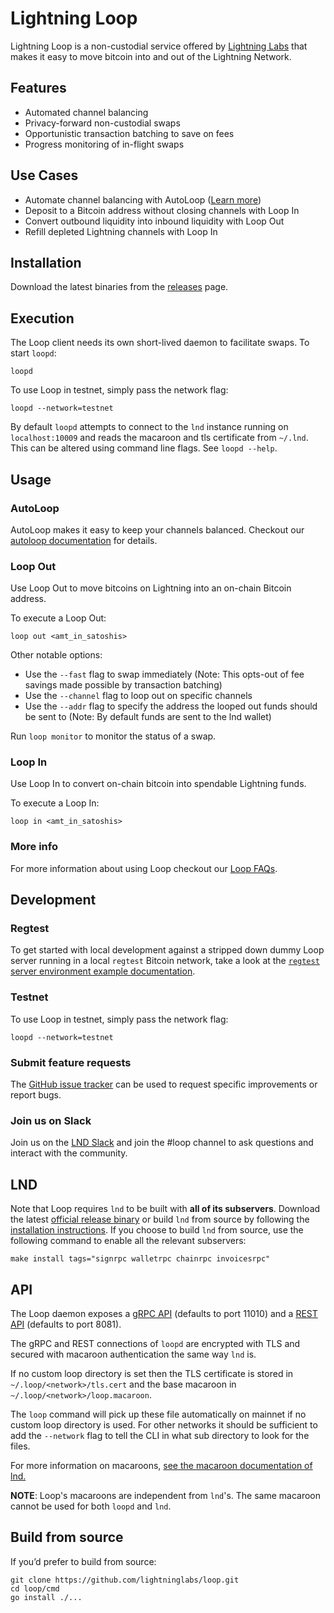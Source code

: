 # Lightning Loop
Lightning Loop is a non-custodial service offered by
[Lightning Labs](https://lightning.engineering/) that makes it easy to move
bitcoin into and out of the Lightning Network.

## Features
- Automated channel balancing
- Privacy-forward non-custodial swaps
- Opportunistic transaction batching to save on fees
- Progress monitoring of in-flight swaps

## Use Cases
- Automate channel balancing with AutoLoop ([Learn more](https://github.com/lightninglabs/loop/blob/master/docs/autoloop.md))
- Deposit to a Bitcoin address without closing channels with Loop In
- Convert outbound liquidity into inbound liquidity with Loop Out
- Refill depleted Lightning channels with Loop In

## Installation
Download the latest binaries from the [releases](https://github.com/lightninglabs/loop/releases) page.

## Execution
The Loop client needs its own short-lived daemon to facilitate swaps. To start `loopd`:

```
loopd
```

To use Loop in testnet, simply pass the network flag:
```
loopd --network=testnet
```

By default `loopd` attempts to connect to the `lnd` instance running on
`localhost:10009` and reads the macaroon and tls certificate from `~/.lnd`.
This can be altered using command line flags. See `loopd --help`.

## Usage

### AutoLoop
AutoLoop makes it easy to keep your channels balanced. Checkout our [autoloop documentation](https://docs.lightning.engineering/advanced-best-practices/advanced-best-practices-overview/autoloop) for details.

### Loop Out
Use Loop Out to move bitcoins on Lightning into an on-chain Bitcoin address.

To execute a Loop Out:
```
loop out <amt_in_satoshis>
```

Other notable options:
- Use the `--fast` flag to swap immediately (Note: This opts-out of fee savings made possible by transaction batching)
- Use the `--channel` flag to loop out on specific channels
- Use the `--addr` flag to specify the address the looped out funds should be sent to (Note: By default funds are sent to the lnd wallet)

Run `loop monitor` to monitor the status of a swap.

### Loop In
Use Loop In to convert on-chain bitcoin into spendable Lightning funds.

To execute a Loop In:
```
loop in <amt_in_satoshis>
```

### More info
For more information about using Loop checkout our [Loop FAQs](./docs/faqs.md).

## Development

### Regtest
To get started with local development against a stripped down dummy Loop server
running in a local `regtest` Bitcoin network, take a look at the
[`regtest` server environment example documentation](./regtest/README.md).

### Testnet
To use Loop in testnet, simply pass the network flag:
```
loopd --network=testnet
```

### Submit feature requests
The [GitHub issue tracker](https://github.com/lightninglabs/loop/issues) can be
used to request specific improvements or report bugs.

### Join us on Slack
Join us on the
[LND Slack](https://lightning.engineering/slack.html) and join the #loop
channel to ask questions and interact with the community.

## LND
Note that Loop requires `lnd` to be built with **all of its subservers**. Download the latest [official release binary](https://github.com/lightningnetwork/lnd/releases/latest) or build `lnd` from source by following the [installation instructions](https://github.com/lightningnetwork/lnd/blob/master/docs/INSTALL.md). If you choose to build `lnd` from source, use the following command to enable all the relevant subservers:

```
make install tags="signrpc walletrpc chainrpc invoicesrpc"
```

## API
The Loop daemon exposes a [gRPC API](https://lightning.engineering/loopapi/#lightning-loop-grpc-api-reference)
(defaults to port 11010) and a [REST API](https://lightning.engineering/loopapi/index.html#loop-rest-api-reference)
(defaults to port 8081).

The gRPC and REST connections of `loopd` are encrypted with TLS and secured with
macaroon authentication the same way `lnd` is.

If no custom loop directory is set then the TLS certificate is stored in
`~/.loop/<network>/tls.cert` and the base macaroon in
`~/.loop/<network>/loop.macaroon`.

The `loop` command will pick up these file automatically on mainnet if no custom
loop directory is used. For other networks it should be sufficient to add the
`--network` flag to tell the CLI in what sub directory to look for the files.

For more information on macaroons,
[see the macaroon documentation of lnd.](https://github.com/lightningnetwork/lnd/blob/master/docs/macaroons.md)

**NOTE**: Loop's macaroons are independent from `lnd`'s. The same macaroon
cannot be used for both `loopd` and `lnd`.

## Build from source
If you’d prefer to build from source:
```
git clone https://github.com/lightninglabs/loop.git
cd loop/cmd
go install ./...
```

